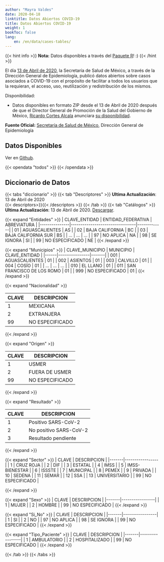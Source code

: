 ```yaml
---
author: "Mayra Valdes"
date: 2020-04-18
linktitle: Datos Abiertos COVID-19
title: Datos Abiertos COVID-19
weight: 1
bookToc: false
lang:
    en: /en/data/cases-tables/
---
```


{{< hint info >}}
**Nota:** Datos disponibles a través del [Paquete R](https://github.com/mayrop/datosmx)! :)
{{< /hint >}}

El día [13 de Abril de 2020](https://twitter.com/RicardoDGPS/status/1249864573936644096), la Secretaría de Salud de México, a través de la Dirección General de Epidemiología, publicó datos abiertos sobre casos asociados a COVID-19 con el propósito de facilitar a todos los usuarios que la requieran, el acceso, uso, reutilización y redistribución de los mismos.

Disponibilidad:
* Datos disponibles en formato ZIP desde el 13 de Abril de 2020 después de que el Director General de Promoción de la Salud del Gobierno de México, [Ricardo Cortes Alcala](https://twitter.com/RicardoDGPS) anunciara [su disponibilidad](https://twitter.com/RicardoDGPS/status/1249864573936644096).

**Fuente Oficial:** [Secretaría de Salud de México](https://www.gob.mx/salud/documentos/datos-abiertos-152127), Dirección General de Epidemiología

## Datos Disponibles
Ver en [Github](https://github.com/mayrop/datos-covid19in-mx/tree/master/www/abiertos/todos).

{{< opendata "todos" >}}
{{< /opendata >}}

## Diccionario de Datos

{{< tabs "diccionario" >}}
{{< tab "Descriptores" >}}
**Ultima Actualización**: 13 de Abril de 2020    
    {{< descriptors>}}{{< /descriptors >}}
{{< /tab >}}
{{< tab "Catálogos" >}} 
**Ultima Actualización**: 13 de Abril de 2020. [Descargar](https://github.com/mayrop/datos-covid19in-mx/tree/master/www/abiertos/catalogos).

{{< expand "Entidades" >}}
| CLAVE_ENTIDAD | ENTIDAD_FEDERATIVA              | ABREVIATURA |
|---------------|---------------------------------|-------------|
| 01            | AGUASCALIENTES                  | AS          |
| 02            | BAJA CALIFORNIA                 | BC          |
| 03            | BAJA CALIFORNIA SUR             | BS          |
| ...           | ...                             | ...         |
| 97            | NO APLICA                       | NA          |
| 98            | SE IGNORA                       | SI          |
| 99            | NO ESPECIFICADO                 | NE          |
{{< /expand >}}

{{< expand "Municipios" >}}
| CLAVE_MUNICIPIO | MUNICIPIO   | CLAVE_ENTIDAD |
|------|----------------|-------|
| 001  | AGUASCALIENTES | 01    |
| 002  | ASIENTOS       | 01    |
| 003  | CALVILLO       | 01    |
| 004  | COSÍO          | 01    |
| ...  | ...            | ...   |
| 010  | EL LLANO       | 01    |
| 011  | SAN FRANCISCO DE LOS ROMO  | 01    |
| 999  | NO ESPECIFICADO            | 01    |
{{< /expand >}}


{{< expand "Nacionalidad" >}}

| CLAVE | DESCRIPCION     |
|-------|-----------------|
| 1     | MEXICANA        |
| 2     | EXTRANJERA      |
| 99    | NO ESPECIFICADO |

{{< /expand >}}

{{< expand "Origen" >}}

| CLAVE | DESCRIPCION     |
|-------|-----------------|
| 1     | USMER           |
| 2     | FUERA DE USMER  |
| 99    | NO ESPECIFICADO |

{{< /expand >}}

{{< expand "Resultado" >}}

| CLAVE | DESCRIPCION            |
|-------|------------------------|
| 1     | Positivo SARS-CoV-2    |
| 2     | No positivo SARS-CoV-2 |
| 3     | Resultado pendiente    |

{{< /expand >}}

{{< expand "Sector" >}}
| CLAVE | DESCRIPCION     |
|-------|-----------------|
| 1     | CRUZ ROJA       |
| 2     | DIF             |
| 3     | ESTATAL         |
| 4     | IMSS            |
| 5     | IMSS-BIENESTAR  |
| 6     | ISSSTE          |
| 7     | MUNICIPAL       |
| 8     | PEMEX           |
| 9     | PRIVADA         |
| 10    | SEDENA          |
| 11    | SEMAR           |
| 12    | SSA             |
| 13    | UNIVERSITARIO   |
| 99    | NO ESPECIFICADO |

{{< /expand >}}

{{< expand "Sexo" >}}
| CLAVE | DESCRIPCION     |
|-------|-----------------|
| 1     | MUJER           |
| 2     | HOMBRE          |
| 99    | NO ESPECIFICADO |
{{< /expand >}}

{{< expand "Si_No" >}}
| CLAVE | DESCRIPCION     |
|-------|-----------------|
| 1     | SI              |
| 2     | NO              |
| 97    | NO APLICA       |
| 98    | SE IGNORA       |
| 99    | NO ESPECIFICADO |
{{< /expand >}}

{{< expand "Tipo_Paciente" >}}
| CLAVE | DESCRIPCION     |
|-------|-----------------|
| 1     | AMBULATORIO     |
| 2     | HOSPITALIZADO   |
| 99    | NO ESPECIFICADO |
{{< /expand >}}


{{< /tab >}}
{{< /tabs >}}

